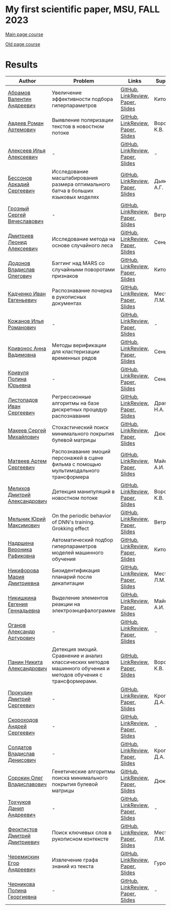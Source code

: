 # My first scientific paper, MSU, FALL 2023

[Main page course](https://m1p.org)

[Old page course](http://www.machinelearning.ru/wiki/index.php?title=Численные_методы_обучения_по_прецедентам_%28практика%2C_В.В._Стрижов%29)

# Results
| Author | Problem | Links | Supervisor | Scores | Reviewer |
| ------ | ------- | ----- | ---------- | ------ | -------- |
| [Абрамов Валентин Андреевич](https://github.com/AbVal) | Увеличение эффективности подбора гиперпараметров | [GitHub](https://github.com/AbVal/m1p), [LinkReview](https://github.com/AbVal/m1p/blob/master/linkreview.md), [Paper](https://github.com/AbVal/m1p/blob/master/paper/main.pdf), [Slides](https://github.com/AbVal/m1p/blob/master/slides/main.pdf) | Китов В.В. | ![Dynamic JSON Badge](https://img.shields.io/badge/dynamic/json?url=https%3A%2F%2Fraw.githubusercontent.com%2FAbVal%2Fm1p%2Fmaster%2Fscore.json&query=message&label=%20&cacheSeconds=10) | - |
| [Авдеев Роман Артемович](https://github.com/RomanAvdeev) | Выявление поляризации текстов в новостном потоке | [GitHub](https://github.com/RomanAvdeev/Research), [LinkReview](https://github.com/RomanAvdeev/Research/blob/master/linkreview.md), [Paper](https://github.com/RomanAvdeev/Research/blob/master/paper/main.pdf), [Slides](https://github.com/RomanAvdeev/Research/blob/master/slides/main.pdf) | Воронцов К.В. | ![Dynamic JSON Badge](https://img.shields.io/badge/dynamic/json?url=https%3A%2F%2Fraw.githubusercontent.com%2FRomanAvdeev%2FResearch%2Fmaster%2Fscore.json&query=message&label=%20&cacheSeconds=10) | - |
| [Алексеев Илья Алексеевич](https://github.com/voorhs) | - | [GitHub](https://github.com/voorhs/practicum-fall-2023), [LinkReview](https://github.com/voorhs/practicum-fall-2023/blob/master/linkreview.md), [Paper](https://github.com/voorhs/practicum-fall-2023/blob/master/paper/main.pdf), [Slides](https://github.com/voorhs/practicum-fall-2023/blob/master/slides/main.pdf) | - | ![Dynamic JSON Badge](https://img.shields.io/badge/dynamic/json?url=https%3A%2F%2Fraw.githubusercontent.com%2Fvoorhs%2Fpracticum-fall-2023%2Fmaster%2Fscore.json&query=message&label=%20&cacheSeconds=10) | - |
| [Бессонов Аркадий Сергеевич](https://github.com/beccohov) | Исследование масштабирования размера оптимального батча в больших языковых моделях | [GitHub](https://github.com/beccohov/CMC_MyDiploma_Course), [LinkReview](https://github.com/beccohov/CMC_MyDiploma_Course/blob/master/linkreview.md), [Paper](https://github.com/beccohov/CMC_MyDiploma_Course/blob/master/paper/main.pdf), [Slides](https://github.com/beccohov/CMC_MyDiploma_Course/blob/master/slides/main.pdf) | Дьяконов А.Г. | ![Dynamic JSON Badge](https://img.shields.io/badge/dynamic/json?url=https%3A%2F%2Fraw.githubusercontent.com%2Fbeccohov%2FCMC_MyDiploma_Course%2Fmaster%2Fscore.json&query=message&label=%20&cacheSeconds=10) | - |
| [Грозный Сергей Вячеславович](https://github.com/br0fire) | - | [GitHub](https://github.com/br0fire/MyPaper/tree/master), [LinkReview](https://github.com/br0fire/MyPaper/blob/master/linkreview.md), [Paper](https://github.com/br0fire/MyPaper/blob/master/paper/main.pdf), [Slides](https://github.com/br0fire/MyPaper/blob/master/slides/main.pdf) | Ветров Д.П. | ![Dynamic JSON Badge](https://img.shields.io/badge/dynamic/json?url=https%3A%2F%2Fraw.githubusercontent.com%2Fbr0fire%2FMyPaper%2Fmaster%2Fscore.json&query=message&label=%20&cacheSeconds=10) | - |
| [Дмитриев Леонид Алексеевич](https://github.com/LeoQay) | Исследование метода на основе случайного леса | [GitHub](https://github.com/LeoQay/m1p/tree/master), [LinkReview](https://github.com/LeoQay/m1p/blob/master/linkreview.md), [Paper](https://github.com/LeoQay/m1p/blob/master/paper/main.pdf), [Slides](https://github.com/LeoQay/m1p/blob/master/slides/main.pdf) | Сенько О.В. | ![Dynamic JSON Badge](https://img.shields.io/badge/dynamic/json?url=https%3A%2F%2Fraw.githubusercontent.com%2FLeoQay%2Fm1p%2Fmaster%2Fscore.json&query=message&label=%20&cacheSeconds=10) | - |
| [Додонов Владислав Олегович](https://github.com/LamC-rbt) | Бэггинг над MARS со случайными поворотами признаков | [GitHub](https://github.com/LamC-rbt/mfrp/), [LinkReview](https://github.com/LamC-rbt/mfrp/blob/master/linkreview.md), [Paper](https://github.com/LamC-rbt/mfrp/blob/master/paper/main.pdf), [Slides](https://github.com/LamC-rbt/mfrp/blob/master/slides/main.pdf) | Китов В.В. | ![Dynamic JSON Badge](https://img.shields.io/badge/dynamic/json?url=https%3A%2F%2Fraw.githubusercontent.com%2FLamC-rbt%2Fmfrp%2Fmaster%2Fscore.json&query=message&label=%20&cacheSeconds=10) | - |
| [Кадченко Иван Евгеньевич](https://github.com/vanish77) | Распознавание почерка в рукописных документах | [GitHub](https://github.com/vanish77/Project_MFSP), [LinkReview](https://github.com/vanish77/Project_MFSP/blob/master/linkreview.md), [Paper](https://github.com/vanish77/Project_MFSP/blob/master/paper/main.pdf), [Slides](https://github.com/vanish77/Project_MFSP/blob/master/slides/main.pdf) | Местецкий Л.М. | ![Dynamic JSON Badge](https://img.shields.io/badge/dynamic/json?url=https%3A%2F%2Fraw.githubusercontent.com%2Fvanish77%2FProject_MFSP%2Fmaster%2Fscore.json&query=message&label=%20&cacheSeconds=10) | - |
| [Кожанов Илья Романович](LINK) | - | [GitHub](LINK), [LinkReview](LINK), [Paper](LINK), [Slides](LINK) | - | ![Dynamic JSON Badge](LINK) | - |
| [Кривонос Анна Вадимовна](https://github.com/krivonosanna) | Методы верификации для кластеризации временных рядов | [GitHub](https://github.com/krivonosanna/Diploma/tree/master), [LinkReview](https://github.com/krivonosanna/Diploma/blob/master/linkreview.md), [Paper](https://github.com/krivonosanna/Diploma/blob/master/paper/main.pdf), [Slides](https://github.com/krivonosanna/Diploma/blob/master/slides/main.pdf) | Сенько О.В. | ![Dynamic JSON Badge](https://img.shields.io/badge/dynamic/json?url=https%3A%2F%2Fraw.githubusercontent.com%2Fkrivonosanna%2FDiploma%2Fmaster%2Fscore.json&query=message&label=%20&cacheSeconds=10) | - |
| [Кривуля Полина Юрьевна](https://github.com/polinakrivulya) | - | [GitHub](https://github.com/polinakrivulya/research-paper), [LinkReview](https://github.com/polinakrivulya/research-paper/blob/master/linkreview.md), [Paper](https://github.com/polinakrivulya/research-paper/blob/master/paper/main.pdf), [Slides](https://github.com/polinakrivulya/research-paper/blob/master/slides/main.pdf) | Сенько О.В. | ![Dynamic JSON Badge](https://img.shields.io/badge/dynamic/json?url=https%3A%2F%2Fraw.githubusercontent.com%2Fpolinakrivulya%2Fresearch-paper%2Fmaster%2Fscore.json&query=message&label=%20&cacheSeconds=10) | - |
| [Листопадов Иван Сергеевич](https://github.com/Ivan45634) | Регрессионные алгоритмы на базе дискретных процедур распознавания | [GitHub](https://github.com/Ivan45634/logical-approach-to-regression-problem), [LinkReview](https://github.com/Ivan45634/logical-approach-to-regression-problem/blob/master/linkreview.md), [Paper](https://github.com/Ivan45634/logical-approach-to-regression-problem/blob/master/paper/main.pdf), [Slides](https://github.com/Ivan45634/logical-approach-to-regression-problem/blob/master/slides/main.pdf) | Драгунов Н.А. | ![Dynamic JSON Badge](https://img.shields.io/badge/dynamic/json?url=https%3A%2F%2Fraw.githubusercontent.com%2FIvan45634%2Flogical-approach-to-regression-problem%2Fmaster%2Fscore.json&query=message&label=%20&cacheSeconds=10) | - |
| [Макеев Сергей Михайлович](https://github.com/neuralsrg) | Стохастический поиск минимального покрытия булевой матрицы | [GitHub](https://github.com/neuralsrg/GraduateWork), [LinkReview](https://github.com/neuralsrg/GraduateWork/blob/master/linkreview.md), [Paper](https://github.com/neuralsrg/GraduateWork/blob/master/paper/main.pdf), [Slides](https://github.com/neuralsrg/GraduateWork/blob/master/slides/main.pdf) | Дюкова Е.В. | ![Dynamic JSON Badge](https://img.shields.io/badge/dynamic/json?url=https%3A%2F%2Fraw.githubusercontent.com%2Fneuralsrg%2FGraduateWork%2Fmaster%2Fscore.json&query=message&label=%20&cacheSeconds=10) | - |
| [Матвеев Артем Сергеевич](https://github.com/matfu-pixel) | Распознавание эмоций персонажей в сцене фильма с помощью мультимодального трансформера | [GitHub](https://github.com/matfu-pixel/MyFirstPaper), [LinkReview](https://github.com/matfu-pixel/MyFirstPaper/blob/master/linkreview.md), [Paper](https://github.com/matfu-pixel/MyFirstPaper/blob/master/paper/main.pdf), [Slides](https://github.com/matfu-pixel/MyFirstPaper/blob/master/slides/main.pdf) | Майсурадзе А.И. | ![Dynamic JSON Badge](https://img.shields.io/badge/dynamic/json?url=https%3A%2F%2Fraw.githubusercontent.com%2Fmatfu-pixel%2FMyFirstPaper%2Fmaster%2Fscore.json&query=message&label=%20&cacheSeconds=10) | - |
| [Мелихов Дмитрий Александрович](https://github.com/Dmitry315) | Детекция манипуляций в новостном потоке | [GitHub](https://github.com/Dmitry315/manipulation_detection), [LinkReview](https://github.com/Dmitry315/manipulation_detection/blob/master/linkreview.md), [Paper](https://github.com/Dmitry315/manipulation_detection/blob/master/paper/main.pdf), [Slides](https://github.com/Dmitry315/manipulation_detection/blob/master/slides/main.pdf) | Воронцов К.В. | ![Dynamic JSON Badge](https://img.shields.io/badge/dynamic/json?url=https%3A%2F%2Fraw.githubusercontent.com%2FDmitry315%2Fmanipulation_detection%2Fmaster%2Fscore.json&query=message&label=%20&cacheSeconds=10) | - |
| [Мельник Юрий Максимович](https://github.com/yur1xfd) | On the periodic behavior of DNN's training. Grokking effect | [GitHub](https://github.com/yur1xfd/MyFirstArticle), [LinkReview](https://github.com/yur1xfd/MyFirstArticle/blob/master/linkreview.md), [Paper](https://github.com/yur1xfd/MyFirstArticle/blob/master/paper/main.pdf), [Slides](https://github.com/yur1xfd/MyFirstArticle/blob/master/slides/main.pdf) | Ветров Д.П. | ![Dynamic JSON Badge](https://img.shields.io/badge/dynamic/json?url=https%3A%2F%2Fraw.githubusercontent.com%2Fyur1xfd%2FMyFirstArticle%2Fmaster%2Fscore.json&query=message&label=%20&cacheSeconds=10) | - |
| [Надршена Вероника Рафиковна](https://github.com/ArtemWashington) | Автоматический подбор гиперпараметров моделей машинного обучения | [GitHub](https://github.com/ArtemWashington/research), [LinkReview](https://github.com/ArtemWashington/research/blob/master/linkreview.md), [Paper](https://github.com/ArtemWashington/research/blob/master/paper/main.pdf), [Slides](https://github.com/ArtemWashington/research/blob/master/slides/main.pdf) | Китов В.В. | ![Dynamic JSON Badge](https://img.shields.io/badge/dynamic/json?url=https%3A%2F%2Fraw.githubusercontent.com%2FArtemWashington%2Fresearch%2Fmaster%2Fscore.json&query=message&label=%20&cacheSeconds=10) | - |
| [Никифорова Мария Дмитриевна](https://github.com/flomarie) | Биоидентификация планарий после декапитации | [GitHub](https://github.com/flomarie/MyFirstPaper), [LinkReview](https://github.com/flomarie/MyFirstPaper/blob/master/linkreview.md), [Paper](https://github.com/flomarie/MyFirstPaper/blob/master/paper/main.pdf), [Slides](https://github.com/flomarie/MyFirstPaper/blob/master/slides/main.pdf) | Местецкий Л.М. | ![Dynamic JSON Badge](https://img.shields.io/badge/dynamic/json?url=https%3A%2F%2Fraw.githubusercontent.com%2Fflomarie%2FMyFirstPaper%2Fmaster%2Fscore.json&query=message&label=%20&cacheSeconds=10) | - |
| [Никишкина Евгения Геннадьевна](https://github.com/zhenyanikishkina) | Выделение элементов реакции на электроэнцефалограмме | [GitHub](https://github.com/zhenyanikishkina/EEG-BasedEstimationHumanEmotions), [LinkReview](https://github.com/zhenyanikishkina/EEG-BasedEstimationHumanEmotions/blob/master/linkreview.md), [Paper](https://github.com/zhenyanikishkina/EEG-BasedEstimationHumanEmotions/blob/master/paper/main.pdf), [Slides](https://github.com/zhenyanikishkina/EEG-BasedEstimationHumanEmotions/blob/master/slides/main.pdf) | Майсурадзе А.И. | ![Dynamic JSON Badge](https://img.shields.io/badge/dynamic/json?url=https%3A%2F%2Fraw.githubusercontent.com%2Fzhenyanikishkina%2FEEG-BasedEstimationHumanEmotions%2Fmaster%2Fscore.json&query=message&label=%20&cacheSeconds=10) | - |
| [Оганов Александр Артурович](https://github.com/3145tttt) | - | [GitHub](https://github.com/3145tttt/Diffusion-with-adaptive-step), [LinkReview](https://github.com/3145tttt/Diffusion-with-adaptive-step/blob/master/linkreview.md), [Paper](https://github.com/3145tttt/Diffusion-with-adaptive-step/blob/master/paper/main.pdf), [Slides](https://github.com/3145tttt/Diffusion-with-adaptive-step/blob/master/slides/main.pdf) | - | ![Dynamic JSON Badge](https://img.shields.io/badge/dynamic/json?url=https%3A%2F%2Fraw.githubusercontent.com%2F3145tttt%2FDiffusion-with-adaptive-step%2Fmaster%2Fscore.json&query=message&label=%20&cacheSeconds=10) | - |
| [Панин Никита Александрович](https://github.com/nickzooot) | Детекция эмоций. Сравнение и анализ классических методов машинного обучения и методов обучения с трансформерами. | [GitHub](https://github.com/nickzooot/my-first-project/tree/main), [LinkReview](https://github.com/nickzooot/my-first-project/blob/master/linkreview.md), [Paper](https://github.com/nickzooot/my-first-project/blob/master/paper/main.pdf), [Slides](https://github.com/nickzooot/my-first-project/blob/master/slides/main.pdf) | Воронцов К.В. | ![Dynamic JSON Badge](https://img.shields.io/badge/dynamic/json?url=https%3A%2F%2Fraw.githubusercontent.com%2Fnickzooot%2Fmy-first-project%2Fmaster%2Fscore.json&query=message&label=%20&cacheSeconds=10) | - |
| [Прокудин Дмитрий Сергеевич](https://github.com/Prokudin-Dmitrii) | - | [GitHub](https://github.com/Prokudin-Dmitrii/Diploma_Ne_Budet), [LinkReview](https://github.com/Prokudin-Dmitrii/Diploma_Ne_Budet/blob/master/linkreview.md), [Paper](https://github.com/Prokudin-Dmitrii/Diploma_Ne_Budet/blob/master/paper/main.pdf), [Slides](https://github.com/Prokudin-Dmitrii/Diploma_Ne_Budet/blob/master/slides/main.pdf) | Кропотов Д.А. | ![Dynamic JSON Badge](https://img.shields.io/badge/dynamic/json?url=https%3A%2F%2Fraw.githubusercontent.com%2FProkudin-Dmitrii%2FDiploma_Ne_Budet%2Fmaster%2Fscore.json&query=message&label=%20&cacheSeconds=10) | - |
| [Скороходов Андрей Сергеевич](LINK) | - | [GitHub](LINK), [LinkReview](LINK), [Paper](LINK), [Slides](LINK) | - | ![Dynamic JSON Badge](LINK) | - |
| [Солдатов Владислав Денисович](https://github.com/VFYAS) | - | [GitHub](https://github.com/VFYAS/my-first-article/), [LinkReview](https://github.com/VFYAS/my-first-article/blob/master/linkreview.md), [Paper](https://github.com/VFYAS/my-first-article/blob/master/paper/main.pdf), [Slides](https://github.com/VFYAS/my-first-article/blob/master/slides/main.pdf) | Кропотов Д.А. | ![Dynamic JSON Badge](https://img.shields.io/badge/dynamic/json?url=https%3A%2F%2Fraw.githubusercontent.com%2FVFYAS%2Fmy-first-article%2Fmaster%2Fscore.json&query=message&label=%20&cacheSeconds=10) | - |
| [Сорокин Олег Владиславович](https://github.com/Geodezik) | Генетические алгоритмы поиска минимального покрытия булевой матрицы | [GitHub](https://github.com/Geodezik/Article_on_GA_in_LAD), [LinkReview](https://github.com/Geodezik/Article_on_GA_in_LAD/blob/master/linkreview.md), [Paper](https://github.com/Geodezik/Article_on_GA_in_LAD/blob/master/paper/main.pdf), [Slides](https://github.com/Geodezik/Article_on_GA_in_LAD/blob/master/slides/main.pdf) | Дюкова Е.В. | ![Dynamic JSON Badge](https://img.shields.io/badge/dynamic/json?url=https%3A%2F%2Fraw.githubusercontent.com%2Geodezik%2FArticle_on_GA_in_LAD%2Fmaster%2Fscore.json&query=message&label=%20&cacheSeconds=10) | - |
| [Тохчуков Данил Андреевич](https://github.com/makriot) | - | [GitHub](https://github.com/makriot/Paper-research), [LinkReview](https://github.com/makriot/Paper-research/blob/master/linkreview.md), [Paper](https://github.com/makriot/Paper-research/blob/master/paper/main.pdf), [Slides](https://github.com/makriot/Paper-research/blob/master/slides/main.pdf) | - | ![Dynamic JSON Badge](https://img.shields.io/badge/dynamic/json?url=https%3A%2F%2Fraw.githubusercontent.com%2makriot%2FPaper-research%2Fmaster%2Fscore.json&query=message&label=%20&cacheSeconds=10) | - |
| [Феоктистов Дмитрий Дмитриевич](https://github.com/TrandeLik) | Поиск ключевых слов в рукописном контексте | [GitHub](https://github.com/TrandeLik/keywords_spotting), [LinkReview](https://github.com/TrandeLik/keywords_spotting/blob/master/linkreview.md), [Paper](https://github.com/TrandeLik/keywords_spotting/blob/master/paper/main.pdf), [Slides](https://github.com/TrandeLik/keywords_spotting/blob/master/slides/main.pdf) | Местецкий Л.М. | ![Dynamic JSON Badge](https://img.shields.io/badge/dynamic/json?url=https%3A%2F%2Fraw.githubusercontent.com%2TrandeLik%2Fkeywords_spotting%2Fmaster%2Fscore.json&query=message&label=%20&cacheSeconds=10) | - |
| [Черемискин Егор Андреевич](https://github.com/Yegor5) | Извлечение графа знаний из текста | [GitHub](https://github.com/Yegor5/my_first_paper), [LinkReview](https://github.com/Yegor5/my_first_paper/blob/master/linkreview.md), [Paper](https://github.com/Yegor5/my_first_paper/blob/master/paper/main.pdf), [Slides](https://github.com/Yegor5/my_first_paper/blob/master/slides/main.pdf) | Гуров С.И. | ![Dynamic JSON Badge](https://img.shields.io/badge/dynamic/json?url=https%3A%2F%2Fraw.githubusercontent.com%2Yegor5%2Fmy_first_paper%2Fmaster%2Fscore.json&query=message&label=%20&cacheSeconds=10) | - |
| [Черникова Полина Георгиевна](LINK) | - | [GitHub](LINK), [LinkReview](LINK), [Paper](LINK), [Slides](LINK) | - | ![Dynamic JSON Badge](LINK) | - |
